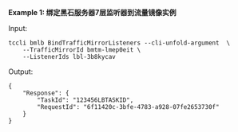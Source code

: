 **Example 1: 绑定黑石服务器7层监听器到流量镜像实例**



Input: 

```
tccli bmlb BindTrafficMirrorListeners --cli-unfold-argument  \
    --TrafficMirrorId bmtm-lmep0eit \
    --ListenerIds lbl-3b8kycav
```

Output: 
```
{
    "Response": {
        "TaskId": "123456LBTASKID",
        "RequestId": "6f11420c-3bfe-4783-a928-07fe2653730f"
    }
}
```

